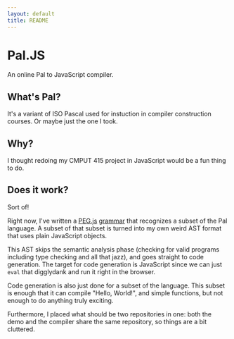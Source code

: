 ```yaml
---
layout: default
title: README
---
```


# Pal.JS

An online Pal to JavaScript compiler.

## What's Pal?

It's a variant of ISO Pascal used for instuction in compiler construction
courses. Or maybe just the one I took.

## Why?

I thought redoing my CMPUT 415 project in JavaScript would be a fun
thing to do.

## Does it work?

Sort of!

Right now, I've written a [PEG.js][] [grammar][pal grammar] that recognizes a
subset of the Pal language. A subset of that subset is turned into my own
weird AST format that uses plain JavaScript objects.

This AST skips the semantic analysis phase (checking for valid programs
including type checking and all that jazz), and goes straight to code
generation. The target for code generation is JavaScript since we can just
`eval` that digglydank and run it right in the browser.

Code generation is also just done for a subset of the language. This subset
is enough that it can compile "Hello, World!", and simple functions, but not
enough to do anything truly exciting.

Furthermore, I placed what should be two repositories in one: both the demo
and the compiler share the same repository, so things are a bit cluttered.

[PEG.js]: http://pegjs.majda.cz/
[pal grammar]: https://github.com/eddieantonio/paljs/blob/gh-pages/src/grammar/pal.pegjs

